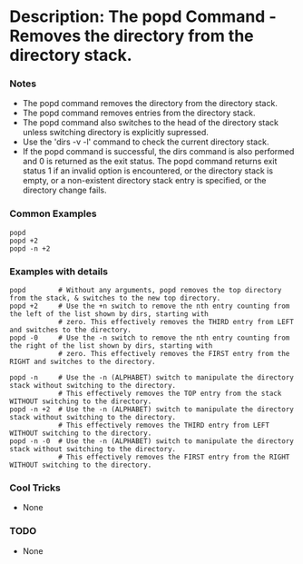 # Description: The popd Command - Removes the directory from the directory stack.

### Notes
* The popd command removes the directory from the directory stack.
* The popd command removes entries from the directory stack.
* The popd command also switches to the head of the directory stack unless switching directory is explicitly
  supressed.
* Use the 'dirs -v -l' command to check the current directory stack.
* If the popd command is successful, the dirs command is also performed and 0 is returned as the exit status.
  The popd command returns exit status 1 if an invalid option is encountered, or the directory stack is empty,
  or a non-existent directory stack entry is specified, or the directory change fails.

### Common Examples
```shell
popd
popd +2
popd -n +2
```

### Examples with details
```shell
popd        # Without any arguments, popd removes the top directory from the stack, & switches to the new top directory.
popd +2     # Use the +n switch to remove the nth entry counting from the left of the list shown by dirs, starting with
            # zero. This effectively removes the THIRD entry from LEFT and switches to the directory.
popd -0     # Use the -n switch to remove the nth entry counting from the right of the list shown by dirs, starting with
            # zero. This effectively removes the FIRST entry from the RIGHT and switches to the directory.

popd -n     # Use the -n (ALPHABET) switch to manipulate the directory stack without switching to the directory.
            # This effectively removes the TOP entry from the stack WITHOUT switching to the directory.
popd -n +2  # Use the -n (ALPHABET) switch to manipulate the directory stack without switching to the directory.
            # This effectively removes the THIRD entry from LEFT WITHOUT switching to the directory.
popd -n -0  # Use the -n (ALPHABET) switch to manipulate the directory stack without switching to the directory.
            # This effectively removes the FIRST entry from the RIGHT WITHOUT switching to the directory.
```

### Cool Tricks
* None

### TODO
* None
